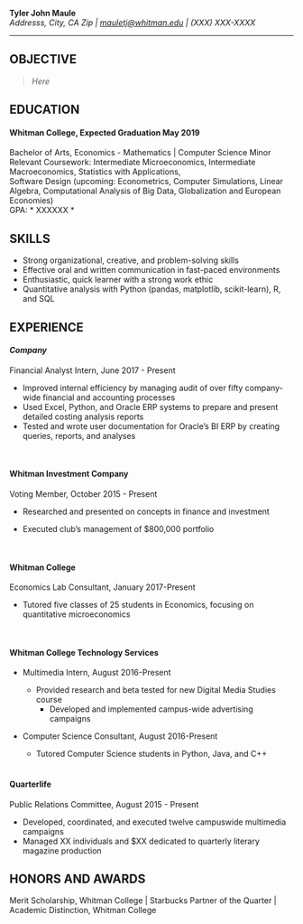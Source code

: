 **Tyler John Maule**  
*Addresss, City, CA Zip | mauletj@whitman.edu | (XXX) XXX-XXXX*  

---

## **OBJECTIVE**  
> *Here*  

## **EDUCATION**  
#### Whitman College, Expected Graduation May 2019  
Bachelor of Arts, Economics - Mathematics | Computer Science Minor  
Relevant Coursework: Intermediate Microeconomics, Intermediate Macroeconomics, Statistics with Applications,  
Software Design (upcoming: Econometrics, Computer Simulations, Linear Algebra, Computational Analysis of Big Data, Globalization and European Economies)  
GPA: * XXXXXX *  
 
## **SKILLS**
-  Strong organizational, creative, and problem-solving skills  
-  Effective oral and written communication in fast-paced environments  
-  Enthusiastic, quick learner with a strong work ethic  
-  Quantitative analysis with Python (pandas, matplotlib, scikit-learn), R, and SQL  
  
  
## **EXPERIENCE**  
#### *Company*
Financial Analyst Intern, June 2017 - Present
-  Improved internal efficiency by managing audit of over fifty company-wide financial and accounting processes
-  Used Excel, Python, and Oracle ERP systems to prepare and present detailed costing analysis reports
-  Tested and wrote user documentation for Oracle’s BI ERP by creating queries, reports, and analyses
  
  <br>
  
#### Whitman Investment Company
Voting Member, October 2015 - Present
- Researched and presented on concepts in finance and investment
- Executed club’s management of $800,000 portfolio
  
    <br>
  
#### Whitman College
Economics Lab Consultant, January 2017-Present
-  Tutored five classes of 25 students in Economics, focusing on quantitative microeconomics 
<br>
    
#### Whitman College Technology Services
- Multimedia Intern, August 2016-Present
    - Provided research and beta tested for new Digital Media Studies course  
 	  - Developed and implemented campus-wide advertising campaigns  
- Computer Science Consultant, August 2016-Present
    - Tutored Computer Science students in Python, Java, and C++  
  
    <br>
  
#### Quarterlife
Public Relations Committee, August 2015 - Present
-  Developed, coordinated, and executed twelve campuswide multimedia campaigns 
-  Managed XX individuals and $XX dedicated to quarterly literary magazine production
  
  
## **HONORS AND AWARDS**  
Merit Scholarship, Whitman College | Starbucks Partner of the Quarter | Academic Distinction, Whitman College 
